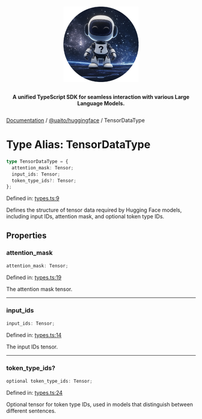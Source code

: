 <div style="display:flex; flex-direction:column; align-items:center;">
<p align="center">
  <img src="../UAITO.png" alt="UAITO Logo" width="200"/>
</p>

<p align="center">
  <strong>A unified TypeScript SDK for seamless interaction with various Large Language Models.</strong>
</p>
</div>

[Documentation](README.md) / [@uaito/huggingface](@uaito.huggingface.md) / TensorDataType

# Type Alias: TensorDataType

```ts
type TensorDataType = {
  attention_mask: Tensor;
  input_ids: Tensor;
  token_type_ids?: Tensor;
};
```

Defined in: [types.ts:9](https://github.com/elribonazo/uaito/blob/d51cf9e106f03d15b7ca974bc5f777fd382a886d/packages/huggingFace/src/types.ts#L9)

Defines the structure of tensor data required by Hugging Face models,
including input IDs, attention mask, and optional token type IDs.

## Properties

### attention\_mask

```ts
attention_mask: Tensor;
```

Defined in: [types.ts:19](https://github.com/elribonazo/uaito/blob/d51cf9e106f03d15b7ca974bc5f777fd382a886d/packages/huggingFace/src/types.ts#L19)

The attention mask tensor.

***

### input\_ids

```ts
input_ids: Tensor;
```

Defined in: [types.ts:14](https://github.com/elribonazo/uaito/blob/d51cf9e106f03d15b7ca974bc5f777fd382a886d/packages/huggingFace/src/types.ts#L14)

The input IDs tensor.

***

### token\_type\_ids?

```ts
optional token_type_ids: Tensor;
```

Defined in: [types.ts:24](https://github.com/elribonazo/uaito/blob/d51cf9e106f03d15b7ca974bc5f777fd382a886d/packages/huggingFace/src/types.ts#L24)

Optional tensor for token type IDs, used in models that distinguish between different sentences.
